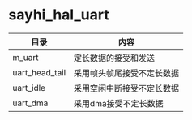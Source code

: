 # sayhi_hal_uart
目录|内容
---|---
m_uart|定长数据的接受和发送
uart_head_tail|采用帧头帧尾接受不定长数据
uart_idle|采用空闲中断接受不定长数据
uart_dma|采用dma接受不定长数据

